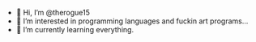 - 👋 Hi, I’m @therogue15
- 👀 I’m interested in programming languages and fuckin art programs...
- 🌱 I’m currently learning everything.

<!---
therogue15/therogue15 is a ✨ special ✨ repository because its `README.md` (this file) appears on your GitHub profile.
You can click the Preview link to take a look at your changes.
--->
